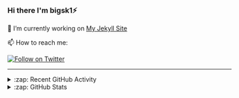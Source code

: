 ### Hi there I'm bigsk1⚡

🔭 I’m currently working on [My Jekyll Site](https://github.com/bigsk1/bigsk1.github.io)

📫 How to reach me:

[![Follow on Twitter](https://img.shields.io/badge/--twitter?label=Twitter&logo=Twitter&style=social)](https://twitter.com/KratomSyndicate) 


---

<details>
  <summary>:zap: Recent GitHub Activity</summary>
  
  <!--START_SECTION:activity-->
1. ❌ Closed PR [#377](https://github.com/btcpayserver/directory.btcpayserver.org/pull/377) in [btcpayserver/directory.btcpayserver.org](https://github.com/btcpayserver/directory.btcpayserver.org)
2. 🗣 Commented on [#1498](https://github.com/cotes2020/jekyll-theme-chirpy/pull/1498#issuecomment-1901528501) in [cotes2020/jekyll-theme-chirpy](https://github.com/cotes2020/jekyll-theme-chirpy)
3. 🗣 Commented on [#1497](https://github.com/cotes2020/jekyll-theme-chirpy/issues/1497#issuecomment-1901486481) in [cotes2020/jekyll-theme-chirpy](https://github.com/cotes2020/jekyll-theme-chirpy)
4. 💪 Opened PR [#1498](https://github.com/cotes2020/jekyll-theme-chirpy/pull/1498) in [cotes2020/jekyll-theme-chirpy](https://github.com/cotes2020/jekyll-theme-chirpy)
5. 🗣 Commented on [#1497](https://github.com/cotes2020/jekyll-theme-chirpy/issues/1497#issuecomment-1901292080) in [cotes2020/jekyll-theme-chirpy](https://github.com/cotes2020/jekyll-theme-chirpy)
6. 🗣 Commented on [#1497](https://github.com/cotes2020/jekyll-theme-chirpy/issues/1497#issuecomment-1901283978) in [cotes2020/jekyll-theme-chirpy](https://github.com/cotes2020/jekyll-theme-chirpy)
7. 🗣 Commented on [#1497](https://github.com/cotes2020/jekyll-theme-chirpy/issues/1497#issuecomment-1901185875) in [cotes2020/jekyll-theme-chirpy](https://github.com/cotes2020/jekyll-theme-chirpy)
8. 🗣 Commented on [#1497](https://github.com/cotes2020/jekyll-theme-chirpy/issues/1497#issuecomment-1901178957) in [cotes2020/jekyll-theme-chirpy](https://github.com/cotes2020/jekyll-theme-chirpy)
9. 🗣 Commented on [#1497](https://github.com/cotes2020/jekyll-theme-chirpy/issues/1497#issuecomment-1901167459) in [cotes2020/jekyll-theme-chirpy](https://github.com/cotes2020/jekyll-theme-chirpy)
10. ❌ Closed PR [#5](https://github.com/bigsk1/TermSite/pull/5) in [bigsk1/TermSite](https://github.com/bigsk1/TermSite)
  <!--END_SECTION:activity-->
</details>


<details>
  <summary>:zap: GitHub Stats</summary>

  <img align="left" alt="bigsk1's GitHub Stats" src="https://github-readme-stats.vercel.app/api?username=bigsk1&show_icons=true&hide_border=false&title_color=ff652f&icon_color=FFE400&bg_color=09131B&text_color=ffffff&border_color=0c1a25" />


</details>



